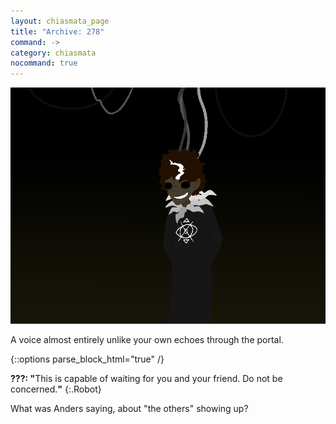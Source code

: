 ```yaml
---
layout: chiasmata_page
title: "Archive: 278"
command: ->
category: chiasmata
nocommand: true
---
```


![278](/chiasmata/images/narrative/276.gif)

A voice almost entirely unlike your own echoes through the portal.

{::options parse_block_html="true" /}
<div class="dialogue">
<b>???: "</b>This is capable of waiting for you and your friend. Do not be concerned.<b>"</b> 
{:.Robot}
</div>

What was Anders saying, about "the others" showing up?